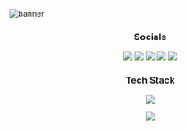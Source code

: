![banner](https://user-images.githubusercontent.com/74038190/215768208-3bf3dda8-eeea-40ee-a58b-f5ac529685bf.gif)


### <p align="center">Socials</p>

<p align="center">
  
  <a href="https://instagram.com/harshhhh.44" target="_blank">
    <img src="https://skillicons.dev/icons?i=instagram" />
  </a>
  
  <a href="https://discord.com/users/harshhhh.44" target="_blank">
    <img src="https://skillicons.dev/icons?i=discord" />
  </a>
  
  <a href="https://twitter.com/harshpreetsxngh" target="_blank">
    <img src="https://skillicons.dev/icons?i=twitter" />
  </a>
  
  <a href="https://linkedin.com/in/harshpreeetsingh" target="_blank">
    <img src="https://skillicons.dev/icons?i=linkedin" />
  </a>
  
  <a href="mailto:harshs7879@gmail.com" target="_blank">
    <img src="https://skillicons.dev/icons?i=gmail" />
  </a>
  
</p>


### <p align="center">Tech Stack</p>

<p align="center">
  <a href="https://harshpreeetsingh.netlify.app">
    <img src="https://skillicons.dev/icons?i=c,cpp,css,html,py,aws,azure" />
  </a>
</p>
<p align="center">
  <a href="https://harshpreeetsingh.netlify.app">
    <img src="https://skillicons.dev/icons?i=figma,flutter,ps,pr,xd,github,mysql" />
  </a>
</p>
